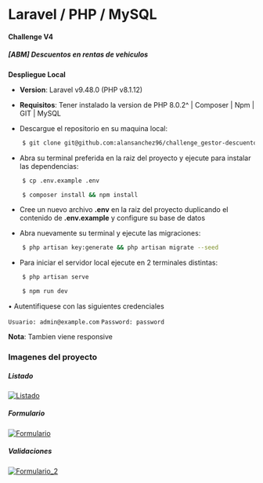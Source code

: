 # Laravel / PHP / MySQL
#### Challenge V4

##### [ABM] Descuentos en rentas de vehiculos 

**Despliegue Local**
- **Version**: Laravel v9.48.0 (PHP v8.1.12)
- **Requisitos**: Tener instalado la version de PHP 8.0.2^ | Composer | Npm | GIT | MySQL

- Descargue el repositorio en su maquina local:

```bash
	$ git clone git@github.com:alansanchez96/challenge_gestor-descuentos.git
```
- Abra su terminal preferida en la raiz del proyecto y ejecute para instalar las dependencias:

```bash
	$ cp .env.example .env
```

```bash
	$ composer install && npm install
```

- Cree un nuevo archivo **.env** en la raiz del proyecto duplicando el contenido de **.env.example** y configure su base de datos

- Abra nuevamente su terminal y ejecute las migraciones:

```bash
	$ php artisan key:generate && php artisan migrate --seed
```

- Para iniciar el servidor local ejecute en 2 terminales distintas:

```bash
	$ php artisan serve
```

```bash
	$ npm run dev
```

• Autentifiquese con las siguientes credenciales

`Usuario: admin@example.com`
`Password: password`

**Nota**: Tambien viene responsive
### Imagenes del proyecto

##### Listado

[![Listado](https://i.ibb.co/RNpXvTK/Screenshot-2023-08-31-at-22-34-27-Laravel.png "Listado")](https://i.ibb.co/RNpXvTK/Screenshot-2023-08-31-at-22-34-27-Laravel.png "Listado")

##### Formulario
[![Formulario](https://i.ibb.co/GCJtY2c/Screenshot-2023-08-31-at-22-34-46-Laravel.png "Formulario")](https://i.ibb.co/GCJtY2c/Screenshot-2023-08-31-at-22-34-46-Laravel.png "Formulario")

##### Validaciones
[![Formulario_2](https://i.ibb.co/ssTSwYh/Screenshot-2023-08-31-at-22-35-00-Laravel.png "Formulario_2")](https://i.ibb.co/ssTSwYh/Screenshot-2023-08-31-at-22-35-00-Laravel.png "Formulario_2")